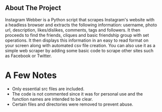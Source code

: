 ## About The Project
Instagram Webber is a Python script that scrapes Instagram's website with a headless browser and extracts the following information: username, photo url, description, likes/dislikes, comments, tags and followers. It then proceeds to find the friends, cliques and basic friendship group with set operations. It then displays this information in an easy to read format on your screen along with automated csv file creation. You can also use it as a simple web scraper by adding some basic code to scrape other sites such as Facebook or Twitter.

# A Few Notes 
* Only essential src files are included. 
* The code is not commented since it was for personal use and the function names are intended to be clear.
* Certain files and directories were removed to prevent abuse. 

